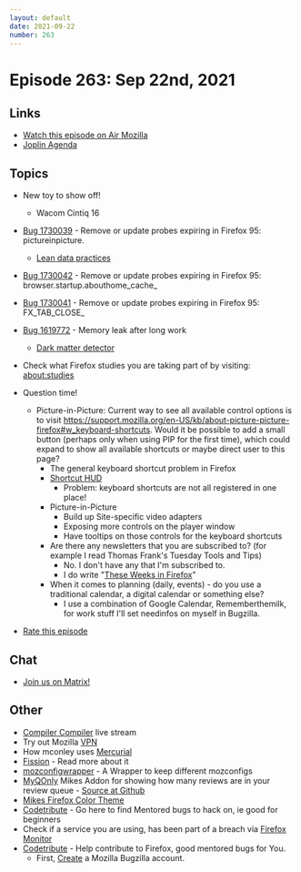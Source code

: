 ```yaml
---
layout: default
date: 2021-09-22
number: 263
---
```


# Episode 263: Sep 22nd, 2021

## Links
* [Watch this episode on Air Mozilla](https://mzl.la/joy-of-coding-2021-09-22)
* [Joplin Agenda](https://mikeconley.ca/joc/agendas/Episode-0263.html)

## Topics
* New toy to show off!
  - Wacom Cintiq 16
* [Bug 1730039](https://bugzilla.mozilla.org/show_bug.cgi?id=1730039) - Remove or update probes expiring in Firefox 95: pictureinpicture.
  - [Lean data practices](https://www.mozilla.org/en-US/about/policy/lean-data/)
* [Bug 1730042](https://bugzilla.mozilla.org/show_bug.cgi?id=1730042) - Remove or update probes expiring in Firefox 95: browser.startup.abouthome_cache_
* [Bug 1730041](https://bugzilla.mozilla.org/show_bug.cgi?id=1730041) - Remove or update probes expiring in Firefox 95: FX_TAB_CLOSE_
* [Bug 1619772](https://bugzilla.mozilla.org/show_bug.cgi?id=1619772) - Memory leak after long work
  - [Dark matter detector](https://firefox-source-docs.mozilla.org/xpcom/dmd.html)
* Check what Firefox studies you are taking part of by visiting: [about:studies](about:studies)
* Question time!
  - Picture-in-Picture: Current way to see all available control options is to visit https://support.mozilla.org/en-US/kb/about-picture-picture-firefox#w_keyboard-shortcuts. Would it be possible to add a small button (perhaps only when using PIP for the first time), which could expand to show all available shortcuts or maybe direct user to this page?
    - The general keyboard shortcut problem in Firefox
    - [Shortcut HUD](https://bugzilla.mozilla.org/show_bug.cgi?id=492557)
      - Problem: keyboard shortcuts are not all registered in one place!
    - Picture-in-Picture
      - Build up Site-specific video adapters
      - Exposing more controls on the player window
      - Have tooltips on those controls for the keyboard shortcuts
    - Are there any newsletters that you are subscribed to? (for example I read Thomas Frank's Tuesday Tools and Tips)
      - No. I don't have any that I'm subscribed to.
      - I do write "[These Weeks in Firefox](https://blog.nightly.mozilla.org/)"
    - When it comes to planning (daily, events) - do you use a traditional calendar, a digital calendar or something else?
      - I use a combination of Google Calendar, Rememberthemilk, for work stuff I'll set needinfos on myself in Bugzilla.

* [Rate this episode](https://forms.gle/tQRJeoBX5e4MRCsm9)

## Chat
* [Join us on Matrix!](https://matrix.to/#/!enWuAmKDOEEPYejXRk:mozilla.org?via=mozilla.org&via=raim.ist)

## Other
* [Compiler Compiler](https://www.twitch.tv/codehag) live stream
* Try out Mozilla [VPN](https://vpn.mozilla.org/)
* How mconley uses [Mercurial](https://mikeconley.github.io/documents/How_mconley_uses_Mercurial_for_Mozilla_code)
* [Fission](https://firefox-source-docs.mozilla.org/dom/dom/Fission.html) - Read more about it
* [mozconfigwrapper](https://github.com/ahal/mozconfigwrapper) - A Wrapper to keep different mozconfigs
* [MyQOnly](https://addons.mozilla.org/en-US/firefox/addon/myqonly/) Mikes Addon for showing how many reviews are in your review queue - [Source at Github](https://github.com/mikeconley/myqonly)
* [Mikes Firefox Color Theme](https://addons.mozilla.org/en-US/firefox/addon/electricbluegaloo/)
* [Codetribute](https://codetribute.mozilla.org/) - Go here to find Mentored bugs to hack on, ie good for beginners
* Check if a service you are using, has been part of a breach via [Firefox Monitor](https://monitor.firefox.com/breaches)
* [Codetribute](https://codetribute.mozilla.org/) - Help contribute to Firefox, good mentored bugs for You.
  - First, [Create](https://bugzilla.mozilla.org/createaccount.cgi) a Mozilla Bugzilla account.

